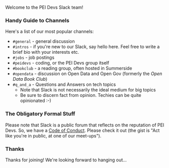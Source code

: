 
Welcome to the PEI Devs Slack team!

### Handy Guide to Channels

Here's a list of our most popular channels:

* `#general` - general discussion 
* `#intros` - if you're new to our Slack, say hello here. Feel free to write a brief bio with your interests etc.
* `#jobs` - job postings
* `#peidevs` - coding, or the PEI Devs group itself
* `#bookclub` - a reading group, often hosted in Summerside 
* `#opendata` - discussion on Open Data and Open Gov (formerly the _Open Data Book Club_)
* `#q_and_a` - Questions and Answers on tech topics
    * Note that Slack is not necessarily the ideal medium for big topics
    * Be sure to discern fact from opinion. Techies can be quite opinionated :-)

### The Obligatory Formal Stuff

Please note that Slack is a public forum that reflects on the reputation of PEI Devs. So, we have a [Code of Conduct](http://peidevs.github.io/code/). Please check it out (the gist is "Act like you're in public, at one of our meet-ups").

### Thanks

Thanks for joining! We're looking forward to hanging out...
